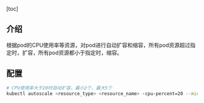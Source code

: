 [toc]

## 介绍

根据pod的CPU使用率等资源，对pod进行自动扩容和缩容，所有pod资源超过指定时，扩容，所有pod资源都小于指定时，缩容。

## 配置

```bash
# CPU使用率大于20时自动扩容，最小2个，最大5个
kubectl autoscale <resource_type> <resource_name> -cpu-percent=20 --min=2 --max=5
```

